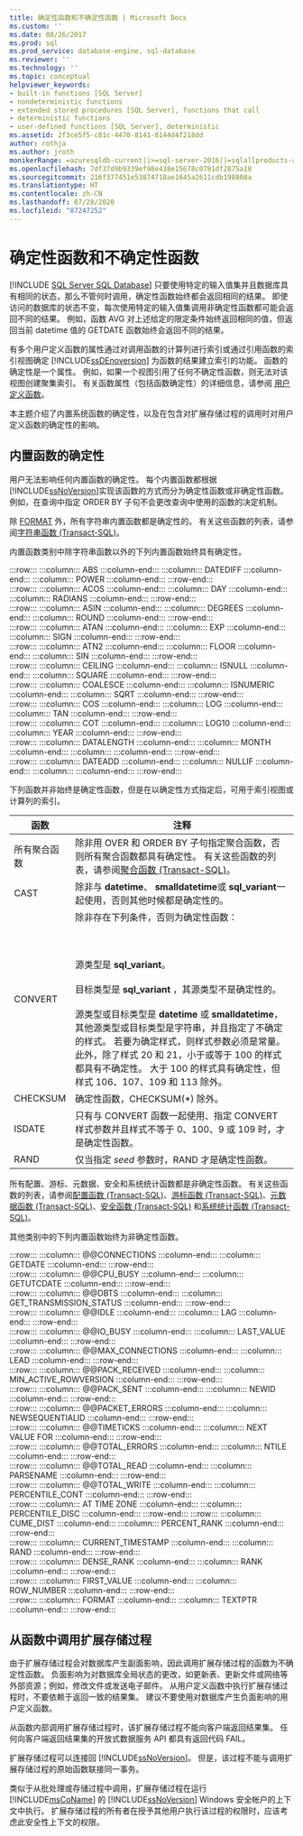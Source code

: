 ```yaml
---
title: 确定性函数和不确定性函数 | Microsoft Docs
ms.custom: ''
ms.date: 08/26/2017
ms.prod: sql
ms.prod_service: database-engine, sql-database
ms.reviewer: ''
ms.technology: ''
ms.topic: conceptual
helpviewer_keywords:
- built-in functions [SQL Server]
- nondeterministic functions
- extended stored procedures [SQL Server], functions that call
- deterministic functions
- user-defined functions [SQL Server], deterministic
ms.assetid: 2f3ce5f5-c81c-4470-8141-8144d4f218dd
author: rothja
ms.author: jroth
monikerRange: =azuresqldb-current||>=sql-server-2016||=sqlallproducts-allversions||>=sql-server-linux-2017||=azuresqldb-mi-current
ms.openlocfilehash: 7df37d9b9339ef98e438e15678c0781df2875a18
ms.sourcegitcommit: 216f377451e53874718ae1645a2611cdb198808a
ms.translationtype: HT
ms.contentlocale: zh-CN
ms.lasthandoff: 07/28/2020
ms.locfileid: "87247252"
---
```

# <a name="deterministic-and-nondeterministic-functions"></a>确定性函数和不确定性函数
[!INCLUDE [SQL Server SQL Database](../../includes/applies-to-version/sql-asdb.md)]
  只要使用特定的输入值集并且数据库具有相同的状态，那么不管何时调用，确定性函数始终都会返回相同的结果。 即使访问的数据库的状态不变，每次使用特定的输入值集调用非确定性函数都可能会返回不同的结果。 例如，函数 AVG 对上述给定的限定条件始终返回相同的值，但返回当前 datetime 值的 GETDATE 函数始终会返回不同的结果。  
  
 有多个用户定义函数的属性通过对调用函数的计算列进行索引或通过引用函数的索引视图确定 [!INCLUDE[ssDEnoversion](../../includes/ssdenoversion-md.md)] 为函数的结果建立索引的功能。 函数的确定性是一个属性。 例如，如果一个视图引用了任何不确定性函数，则无法对该视图创建聚集索引。 有关函数属性（包括函数确定性）的详细信息，请参阅 [用户定义函数](../../relational-databases/user-defined-functions/user-defined-functions.md)。  
  
 本主题介绍了内置系统函数的确定性，以及在包含对扩展存储过程的调用时对用户定义函数的确定性的影响。  
  
## <a name="built-in-function-determinism"></a>内置函数的确定性  
 用户无法影响任何内置函数的确定性。 每个内置函数都根据 [!INCLUDE[ssNoVersion](../../includes/ssnoversion-md.md)]实现该函数的方式而分为确定性函数或非确定性函数。 例如，在查询中指定 ORDER BY 子句不会更改查询中使用的函数的决定机制。  
  
 除 [FORMAT](../../t-sql/functions/format-transact-sql.md) 外，所有字符串内置函数都是确定性的。 有关这些函数的列表，请参阅[字符串函数 (Transact-SQL)](../../t-sql/functions/string-functions-transact-sql.md)。  
  
 内置函数类别中除字符串函数以外的下列内置函数始终具有确定性。  
  
:::row:::
    :::column:::
        ABS
    :::column-end:::
    :::column:::
        DATEDIFF
    :::column-end:::
    :::column:::
        POWER
    :::column-end:::
:::row-end:::  
:::row:::
    :::column:::
        ACOS
    :::column-end:::
    :::column:::
        DAY
    :::column-end:::
    :::column:::
        RADIANS
    :::column-end:::
:::row-end:::  
:::row:::
    :::column:::
        ASIN
    :::column-end:::
    :::column:::
        DEGREES
    :::column-end:::
    :::column:::
        ROUND
    :::column-end:::
:::row-end:::  
:::row:::
    :::column:::
        ATAN
    :::column-end:::
    :::column:::
        EXP
    :::column-end:::
    :::column:::
        SIGN
    :::column-end:::
:::row-end:::  
:::row:::
    :::column:::
        ATN2
    :::column-end:::
    :::column:::
        FLOOR
    :::column-end:::
    :::column:::
        SIN
    :::column-end:::
:::row-end:::  
:::row:::
    :::column:::
        CEILING
    :::column-end:::
    :::column:::
        ISNULL
    :::column-end:::
    :::column:::
        SQUARE
    :::column-end:::
:::row-end:::  
:::row:::
    :::column:::
        COALESCE
    :::column-end:::
    :::column:::
        ISNUMERIC
    :::column-end:::
    :::column:::
        SQRT
    :::column-end:::
:::row-end:::  
:::row:::
    :::column:::
        COS
    :::column-end:::
    :::column:::
        LOG
    :::column-end:::
    :::column:::
        TAN
    :::column-end:::
:::row-end:::  
:::row:::
    :::column:::
        COT
    :::column-end:::
    :::column:::
        LOG10
    :::column-end:::
    :::column:::
        YEAR
    :::column-end:::
:::row-end:::  
:::row:::
    :::column:::
        DATALENGTH
    :::column-end:::
    :::column:::
        MONTH
    :::column-end:::
    :::column:::
    :::column-end:::
:::row-end:::  
:::row:::
    :::column:::
        DATEADD
    :::column-end:::
    :::column:::
        NULLIF
    :::column-end:::
    :::column:::
    :::column-end:::
:::row-end:::
 
 下列函数并非始终是确定性函数，但是在以确定性方式指定后，可用于索引视图或计算列的索引。  
  
|函数|注释|  
|--------------|--------------|  
|所有聚合函数|除非用 OVER 和 ORDER BY 子句指定聚合函数，否则所有聚合函数都具有确定性。 有关这些函数的列表，请参阅[聚合函数 (Transact-SQL)](../../t-sql/functions/aggregate-functions-transact-sql.md)。|  
|CAST|除非与 **datetime**、 **smalldatetime**或 **sql_variant**一起使用，否则其他时候都是确定性的。|  
|CONVERT|除非存在下列条件，否则为确定性函数：<br /><br /> <br /><br /> 源类型是 **sql_variant**。<br /><br /> 目标类型是 **sql_variant** ，其源类型不是确定性的。<br /><br /> 源类型或目标类型是 **datetime** 或 **smalldatetime**，其他源类型或目标类型是字符串，并且指定了不确定的样式。 若要为确定样式，则样式参数必须是常量。 此外，除了样式 20 和 21，小于或等于 100 的样式都具有不确定性。 大于 100 的样式具有确定性，但样式 106、107、109 和 113 除外。|  
|CHECKSUM|确定性函数，CHECKSUM(*) 除外。|  
|ISDATE|只有与 CONVERT 函数一起使用、指定 CONVERT 样式参数并且样式不等于 0、100、9 或 109 时，才是确定性函数。|  
|RAND|仅当指定 *seed* 参数时，RAND 才是确定性函数。|  
  
 所有配置、游标、元数据、安全和系统统计函数都是非确定性函数。 有关这些函数的列表，请参阅[配置函数 (Transact-SQL)](../../t-sql/functions/configuration-functions-transact-sql.md)、[游标函数 (Transact-SQL)](../../t-sql/functions/cursor-functions-transact-sql.md)、[元数据函数 (Transact-SQL)](../../t-sql/functions/metadata-functions-transact-sql.md)、[安全函数 (Transact-SQL)](../../t-sql/functions/security-functions-transact-sql.md) 和[系统统计函数 (Transact-SQL)](../../t-sql/functions/system-statistical-functions-transact-sql.md)。  
  
 其他类别中的下列内置函数始终为非确定性函数。  
  
:::row:::
    :::column:::
        @@CONNECTIONS
    :::column-end:::
    :::column:::
        GETDATE
    :::column-end:::
:::row-end:::  
:::row:::
    :::column:::
        @@CPU_BUSY
    :::column-end:::
    :::column:::
        GETUTCDATE
    :::column-end:::
:::row-end:::  
:::row:::
    :::column:::
        @@DBTS
    :::column-end:::
    :::column:::
        GET_TRANSMISSION_STATUS
    :::column-end:::
:::row-end:::  
:::row:::
    :::column:::
        @@IDLE
    :::column-end:::
    :::column:::
        LAG
    :::column-end:::
:::row-end:::  
:::row:::
    :::column:::
        @@IO_BUSY
    :::column-end:::
    :::column:::
        LAST_VALUE
    :::column-end:::
:::row-end:::  
:::row:::
    :::column:::
        @@MAX_CONNECTIONS
    :::column-end:::
    :::column:::
        LEAD
    :::column-end:::
:::row-end:::  
:::row:::
    :::column:::
        @@PACK_RECEIVED
    :::column-end:::
    :::column:::
        MIN_ACTIVE_ROWVERSION
    :::column-end:::
:::row-end:::  
:::row:::
    :::column:::
        @@PACK_SENT
    :::column-end:::
    :::column:::
        NEWID
    :::column-end:::
:::row-end:::  
:::row:::
    :::column:::
        @@PACKET_ERRORS
    :::column-end:::
    :::column:::
        NEWSEQUENTIALID
    :::column-end:::
:::row-end:::  
:::row:::
    :::column:::
        @@TIMETICKS
    :::column-end:::
    :::column:::
        NEXT VALUE FOR
    :::column-end:::
:::row-end:::  
:::row:::
    :::column:::
        @@TOTAL_ERRORS
    :::column-end:::
    :::column:::
        NTILE
    :::column-end:::
:::row-end:::  
:::row:::
    :::column:::
        @@TOTAL_READ
    :::column-end:::
    :::column:::
        PARSENAME
    :::column-end:::
:::row-end:::  
:::row:::
    :::column:::
        @@TOTAL_WRITE
    :::column-end:::
    :::column:::
        PERCENTILE_CONT
    :::column-end:::
:::row-end:::  
:::row:::
    :::column:::
        AT TIME ZONE
    :::column-end:::
    :::column:::
        PERCENTILE_DISC
    :::column-end:::
:::row-end:::
:::row:::
    :::column:::
        CUME_DIST
    :::column-end:::
    :::column:::
        PERCENT_RANK
    :::column-end:::
:::row-end:::  
:::row:::
    :::column:::
        CURRENT_TIMESTAMP
    :::column-end:::
    :::column:::
        RAND
    :::column-end:::
:::row-end:::  
:::row:::
    :::column:::
        DENSE_RANK
    :::column-end:::
    :::column:::
        RANK
    :::column-end:::
:::row-end:::  
:::row:::
    :::column:::
        FIRST_VALUE
    :::column-end:::
    :::column:::
        ROW_NUMBER
    :::column-end:::
:::row-end:::   
:::row:::
    :::column:::
        FORMAT
    :::column-end:::
    :::column:::
        TEXTPTR
    :::column-end:::
:::row-end:::
 
## <a name="calling-extended-stored-procedures-from-functions"></a>从函数中调用扩展存储过程  
 由于扩展存储过程会对数据库产生副面影响，因此调用扩展存储过程的函数为不确定性函数。 负面影响为对数据库全局状态的更改，如更新表、更新文件或网络等外部资源；例如，修改文件或发送电子邮件。 从用户定义函数中执行扩展存储过程时，不要依赖于返回一致的结果集。 建议不要使用对数据库产生负面影响的用户定义函数。  
  
 从函数内部调用扩展存储过程时，该扩展存储过程不能向客户端返回结果集。 任何向客户端返回结果集的开放式数据服务 API 都具有返回代码 FAIL。  
  
 扩展存储过程可以连接回 [!INCLUDE[ssNoVersion](../../includes/ssnoversion-md.md)]。 但是，该过程不能与调用扩展存储过程的原始函数联接同一事务。  
  
 类似于从批处理或存储过程中调用，扩展存储过程在运行 [!INCLUDE[msCoName](../../includes/msconame-md.md)] 的 [!INCLUDE[ssNoVersion](../../includes/ssnoversion-md.md)] Windows 安全帐户的上下文中执行。 扩展存储过程的所有者在授予其他用户执行该过程的权限时，应该考虑此安全性上下文的权限。  
  
  
